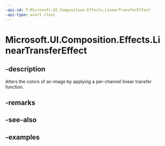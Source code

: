 ```yaml
---
-api-id: T:Microsoft.UI.Composition.Effects.LinearTransferEffect
-api-type: winrt class
---
```


<!-- Class syntax.
public class LinearTransferEffect : IGraphicsEffect, IGraphicsEffectSource
-->

# Microsoft.UI.Composition.Effects.LinearTransferEffect

## -description
Alters the colors of an image by applying a per-channel linear transfer function.

## -remarks

## -see-also

## -examples

